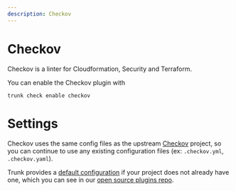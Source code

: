 ```yaml
---
description: Checkov
---
```


# Checkov

Checkov is a linter for Cloudformation, Security and Terraform.

You can enable the Checkov plugin with

```shell
trunk check enable checkov
```

# Settings

Checkov uses the same config files as the 
upstream [Checkov]() project, so you can continue to use any
existing configuration files (ex: `.checkov.yml`, `.checkov.yaml`).

Trunk provides a [default configuration](https://github.com/trunk-io/plugins/tree/main/linters/checkov) if your project does not already have one,
which you can see in our [open source plugins repo](https://github.com/trunk-io/plugins/tree/main).
